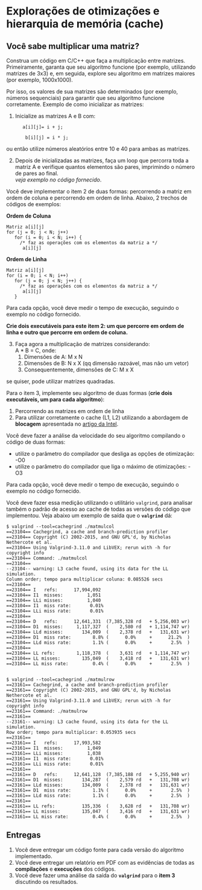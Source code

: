 # Explorações de otimizações e hierarquia de memória (cache)

## Você sabe multiplicar uma matriz?

Construa um código em C/C++ que faça a multiplicação entre matrizes. Primeiramente, garanta que seu algoritmo funcione (por exemplo, utilizando matrizes de 3x3) e, em seguida, explore seu algoritmo em matrizes maiores (por exemplo, 1000x1000).

Por isso, os valores de sua matrizes são determinados (por exemplo, números sequenciais) para garantir que seu algoritmo funcione corretamente. Exemplo de como inicializar as matrizes:

1. Inicialize as matrizes A e B com:
```
      a[i][j]= i + j;

       b[i][j] = i * j; 
```
ou então utilize números aleatórios entre 10 e 40 para ambas as matrizes.

2. Depois de inicializadas as matrizes, faça um loop que percorra toda a matriz A e verifique quantos elementos são pares, imprimindo o número de pares ao final.  
   *veja exemplo no código fornecido*.

Você deve implementar o item 2 de duas formas: percorrendo a matriz em ordem de coluna e percorrendo em ordem de linha. Abaixo, 2 trechos de códigos de exemplos:

**Ordem de Coluna**

```
Matriz a[i][j]
for (j = 0; j < N; j++)
   for (i = 0; i < N; i++) {
     /* faz as operações com os elementos da matriz a */
      a[i][j]
```

**Ordem de Linha**

```
Matriz a[i][j]
for (i = 0; i < N; i++)
   for (j = 0; j < N; j++) {
     /* faz as operações com os elementos da matriz a */
      a[i][j]
   }
```
Para cada opção, você deve medir o tempo de execução, seguindo o exemplo no código fornecido.

**Crie dois executáveis para este item 2: um que percorre em ordem de linha e outro que percorre em ordem de coluna.**

3. Faça agora a multiplicação de matrizes considerando:  
   A * B = C, onde:
    1. Dimensões de A: M x N
    2. Dimensões de B: N x X (qq dimensão razoável, mas não um vetor)
    3. Consequentemente, dimensões de C: M x X

 se quiser, pode utilizar matrizes quadradas.

Para o item 3, implemente seu algoritmo de duas formas (**crie dois executáveis, um para cada algoritmo**):

 1. Percorrendo as matrizes em ordem de linha
 2. Para utilizar corretamente o cache (L1, L2) utilizando a abordagem de **blocagem** apresentada no [artigo da Intel](https://www.intel.com/content/www/us/en/developer/articles/technical/putting-your-data-and-code-in-order-optimization-and-memory-part-1.html).


Você deve fazer a análise da velocidade do seu algoritmo compilando o código de duas formas:

* utilize o parâmetro do compilador que desliga as opções de otimização: -O0
* utilize o parâmetro do compilador que liga o máximo de otimizações: -O3

Para cada opção, você deve medir o tempo de execução, seguindo o exemplo no código fornecido.

Você deve fazer essa medição utilizando o utilitário `valgrind`, para analisar também o padrão de acesso ao cache de todas as versões do código que implementou. Veja abaixo um exemplo de saída que o **`valgrind`** dá:

```
$ valgrind --tool=cachegrind ./matmulcol
==23104== Cachegrind, a cache and branch-prediction profiler
==23104== Copyright (C) 2002-2015, and GNU GPL'd, by Nicholas Nethercote et al.
==23104== Using Valgrind-3.11.0 and LibVEX; rerun with -h for copyright info
==23104== Command: ./matmulcol
==23104== 
--23104-- warning: L3 cache found, using its data for the LL simulation.
Column order; tempo para multiplicar coluna: 0.085526 secs 
==23104== 
==23104== I   refs:      17,994,092
==23104== I1  misses:         1,051
==23104== LLi misses:         1,040
==23104== I1  miss rate:       0.01%
==23104== LLi miss rate:       0.01%
==23104== 
==23104== D   refs:      12,641,331  (7,385,328 rd   + 5,256,003 wr)
==23104== D1  misses:     1,117,327  (    2,580 rd   + 1,114,747 wr)
==23104== LLd misses:       134,009  (    2,378 rd   +   131,631 wr)
==23104== D1  miss rate:        8.8% (      0.0%     +      21.2%  )
==23104== LLd miss rate:        1.1% (      0.0%     +       2.5%  )
==23104== 
==23104== LL refs:        1,118,378  (    3,631 rd   + 1,114,747 wr)
==23104== LL misses:        135,049  (    3,418 rd   +   131,631 wr)
==23104== LL miss rate:         0.4% (      0.0%     +       2.5%  )


$ valgrind --tool=cachegrind ./matmulrow
==23161== Cachegrind, a cache and branch-prediction profiler
==23161== Copyright (C) 2002-2015, and GNU GPL'd, by Nicholas Nethercote et al.
==23161== Using Valgrind-3.11.0 and LibVEX; rerun with -h for copyright info
==23161== Command: ./matmulrow
==23161== 
--23161-- warning: L3 cache found, using its data for the LL simulation.
Row order; tempo para multiplicar: 0.053935 secs 
==23161== 
==23161== I   refs:      17,993,582
==23161== I1  misses:         1,049
==23161== LLi misses:         1,038
==23161== I1  miss rate:       0.01%
==23161== LLi miss rate:       0.01%
==23161== 
==23161== D   refs:      12,641,128  (7,385,188 rd   + 5,255,940 wr)
==23161== D1  misses:       134,287  (    2,579 rd   +   131,708 wr)
==23161== LLd misses:       134,009  (    2,378 rd   +   131,631 wr)
==23161== D1  miss rate:        1.1% (      0.0%     +       2.5%  )
==23161== LLd miss rate:        1.1% (      0.0%     +       2.5%  )
==23161== 
==23161== LL refs:          135,336  (    3,628 rd   +   131,708 wr)
==23161== LL misses:        135,047  (    3,416 rd   +   131,631 wr)
==23161== LL miss rate:         0.4% (      0.0%     +       2.5%  )
```

## Entregas

1. Você deve entregar um código fonte para cada versão do algoritmo implementado.
2. Você deve entregar um relatório em PDF com as evidências de todas as **compilações** e **execuções** dos códigos.
3. Você deve fazer uma análise da saída do **`valgrind`**  para o **item 3** discutindo os resultados.
